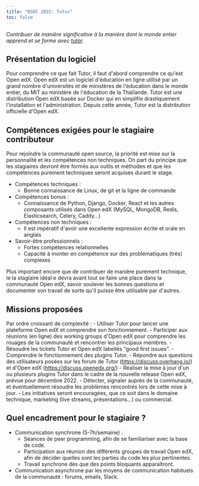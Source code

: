 ```yaml
---
title: "BSOC 2022: Tutor"
toc: false
---
```


*Contribuer de manière significative à la manière dont le monde entier apprend et se forme avec [tutor](https://docs.tutor.overhang.io).*

## Présentation du logiciel

Pour comprendre ce que fait Tutor, il faut d'abord comprendre ce qu'est Open edX. Open edX est un logiciel d'éducation en ligne utilisé par un grand nombre d'universités et de ministères de l'éducation dans le monde entier, du MIT au ministère de l'éducation de la Thaïlande. Tutor est une distribution Open edX basée sur Docker qui en simplifie drastiquement l'installation et l'administration. Depuis cette année, Tutor est la distribution officielle d'Open edX.

## Compétences exigées pour le stagiaire contributeur

Pour rejoindre la communauté open source, la priorité est mise sur la personnalité et les compétences non techniques. On part du principe que les stagiaires devront être formés aux outils et méthodes et que les compétences purement techniques seront acquises durant le stage.

- Compétences techniques : 
  - Bonne connaissance de Linux, de git et la ligne de commande
- Compétences bonus : 
  - Connaissance de Python, Django, Docker, React et les autres composants utilisés dans Open edX (MySQL, MongoDB, Redis, Elasticsearch, Celery, Caddy...)
- Compétences non techniques : 
  - Il est impératif d'avoir une excellente expression écrite et orale en anglais
- Savoir-être professionnels :
  - Fortes compétences relationnelles
  - Capacité à monter en compétence sur des problématiques (très) complexes

Plus important encore que de contribuer de manière purement technique, le·la stagiaire idéal·e devra avant tout se faire une place dans la communauté Open edX, savoir soulever les bonnes questions et documenter son travail de sorte qu'il puisse être utilisable par d'autres.

## Missions proposées

Par ordre croissant de complexité :
    - Utiliser Tutor pour lancer une plateforme Open edX et comprendre son fonctionnement.
    - Participer aux réunions (en ligne) des working groups d'Open edX pour comprendre les rouages de la communauté et rencontrer les principaux membres.
    - Résoudre les tickets Tutor et Open edX labellés "good first issues".
    - Comprendre le fonctionnement des plugins Tutor.
    - Répondre aux questions des utilisateurs posées sur les forum de Tutor (https://discuss.overhang.io/) et d'Open edX (https://discuss.openedx.org/)
    - Réaliser la mise à jour d'un ou plusieurs plugins Tutor dans le cadre de la nouvelle release Open edX, prévue pour décembre 2022.
    - Détecter, signaler auprès de la communauté, et éventuellement résoudre les problèmes rencontrés lors de cette mise à jour.
    - Les initiatives seront encouragées, que ce soit dans le domaine technique, marketing (live streams, présentations...) ou commercial.

## Quel encadrement pour le stagiaire ?

- Communication synchrone (5-7h/semaine) :
  - Séances de peer programming, afin de se familiariser avec la base de code. 
  - Participation aux réunion des différents groupes de travail Open edX, afin de décider quelles sont les parties du code les plus pertinentes. 
  - Travail synchrone dès que des points bloquants apparaîtront.
- Communication asynchrone par les moyens de communication habituels de la communauté : forums, emails, Slack.

